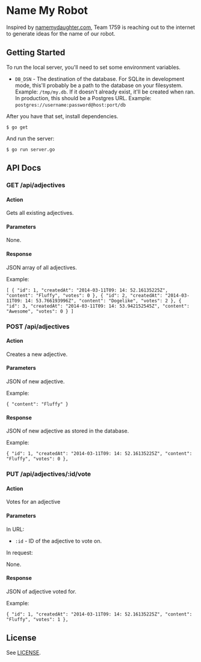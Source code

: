 # Name My Robot

Inspired by [namemydaughter.com](http://www.namemydaughter.com/), Team 1759 is
reaching out to the internet to generate ideas for the name of our robot. 

## Getting Started

To run the local server, you'll need to set some environment variables.

* `DB_DSN` - The destination of the database. For SQLite in development mode,
  this'll probably be a path to the database on your filesystem. Example:
  `/tmp/my.db`. If it doesn't already exist, it'll be created when ran. In
  production, this should be a Postgres URL. Example:
  `postgres://username:password@host:port/db`

After you have that set, install dependencies.

    $ go get

And run the server:

    $ go run server.go

## API Docs

### GET /api/adjectives

#### Action

Gets all existing adjectives.

#### Parameters

None.

#### Response

JSON array of all adjectives.

Example:

``
[
  {
    "id": 1,
    "createdAt": "2014-03-11T09: 14: 52.16135225Z",
    "content": "Fluffy",
    "votes": 0
  },
  {
    "id": 2,
    "createdAt": "2014-03-11T09: 14: 53.766193996Z",
    "content": "Dogelike",
    "votes": 2
  },
  {
    "id": 3,
    "createdAt": "2014-03-11T09: 14: 53.942152545Z",
    "content": "Awesome",
    "votes": 0
  }
]
``

### POST /api/adjectives

#### Action

Creates a new adjective.

#### Parameters

JSON of new adjective.

Example:

``
{
  "content": "Fluffy"
}
``

#### Response

JSON of new adjective as stored in the database.

Example:

``
{
  "id": 1,
  "createdAt": "2014-03-11T09: 14: 52.16135225Z",
  "content": "Fluffy",
  "votes": 0
},
``

### PUT /api/adjectives/:id/vote

#### Action

Votes for an adjective

#### Parameters

In URL:

* `:id` - ID of the adjective to vote on.

In request:

None.

#### Response

JSON of adjective voted for.

Example:

``
{
  "id": 1,
  "createdAt": "2014-03-11T09: 14: 52.16135225Z",
  "content": "Fluffy",
  "votes": 1
},
``

## License

See [LICENSE](LICENSE).
